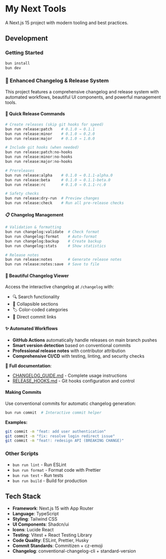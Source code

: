 # My Next Tools

A Next.js 15 project with modern tooling and best practices.

## Development

### Getting Started

```bash
bun install
bun dev
```

### 📝 Enhanced Changelog & Release System

This project features a comprehensive changelog and release system with automated workflows, beautiful UI components, and powerful management tools.

#### 🚀 Quick Release Commands

```bash
# Create releases (skip git hooks for speed)
bun run release:patch    # 0.1.0 → 0.1.1
bun run release:minor    # 0.1.0 → 0.2.0
bun run release:major    # 0.1.0 → 1.0.0

# Include git hooks (when needed)
bun run release:patch:no-hooks
bun run release:minor:no-hooks
bun run release:major:no-hooks

# Prereleases
bun run release:alpha    # 0.1.0 → 0.1.1-alpha.0
bun run release:beta     # 0.1.0 → 0.1.1-beta.0
bun run release:rc       # 0.1.0 → 0.1.1-rc.0

# Safety checks
bun run release:dry-run  # Preview changes
bun run release:check    # Run all pre-release checks
```

#### 📋 Changelog Management

```bash
# Validation & formatting
bun run changelog:validate  # Check format
bun run changelog:format    # Auto-format
bun run changelog:backup    # Create backup
bun run changelog:stats     # Show statistics

# Release notes
bun run release:notes       # Generate release notes
bun run release:notes:save  # Save to file
```

#### 🎨 Beautiful Changelog Viewer

Access the interactive changelog at `/changelog` with:

- 🔍 Search functionality
- 📂 Collapsible sections
- 🏷️ Color-coded categories
- 🔗 Direct commit links

#### ✨ Automated Workflows

- **GitHub Actions** automatically handle releases on main branch pushes
- **Smart version detection** based on conventional commits
- **Professional release notes** with contributor attribution
- **Comprehensive CI/CD** with testing, linting, and security checks

📖 **Full documentation**:

- [CHANGELOG_GUIDE.md](./CHANGELOG_GUIDE.md) - Complete usage instructions
- [RELEASE_HOOKS.md](./RELEASE_HOOKS.md) - Git hooks configuration and control

#### Making Commits

Use conventional commits for automatic changelog generation:

```bash
bun run commit  # Interactive commit helper
```

**Examples:**

```bash
git commit -m "feat: add user authentication"
git commit -m "fix: resolve login redirect issue"
git commit -m "feat!: redesign API (BREAKING CHANGE)"
```

### Other Scripts

- `bun run lint` - Run ESLint
- `bun run format` - Format code with Prettier
- `bun run test` - Run tests
- `bun run build` - Build for production

## Tech Stack

- **Framework**: Next.js 15 with App Router
- **Language**: TypeScript
- **Styling**: Tailwind CSS
- **UI Components**: Shadcn/ui
- **Icons**: Lucide React
- **Testing**: Vitest + React Testing Library
- **Code Quality**: ESLint, Prettier, Husky
- **Commit Standards**: Commitizen + cz-emoji
- **Changelog**: conventional-changelog-cli + standard-version
